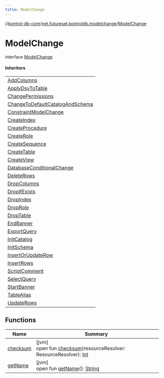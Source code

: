 ```yaml
---
title: ModelChange
---
```

//[kontrol-db-core](../../../index.html)/[net.futureset.kontroldb.modelchange](../index.html)/[ModelChange](index.html)



# ModelChange

interface [ModelChange](index.html)

#### Inheritors


| |
|---|
| [AddColumns](../-add-columns/index.html) |
| [ApplyDsvToTable](../-apply-dsv-to-table/index.html) |
| [ChangePermissions](../-change-permissions/index.html) |
| [ChangeToDefaultCatalogAndSchema](../-change-to-default-catalog-and-schema/index.html) |
| [ConstraintModelChange](../-constraint-model-change/index.html) |
| [CreateIndex](../-create-index/index.html) |
| [CreateProcedure](../-create-procedure/index.html) |
| [CreateRole](../-create-role/index.html) |
| [CreateSequence](../-create-sequence/index.html) |
| [CreateTable](../-create-table/index.html) |
| [CreateView](../-create-view/index.html) |
| [DatabaseConditionalChange](../-database-conditional-change/index.html) |
| [DeleteRows](../-delete-rows/index.html) |
| [DropColumns](../-drop-columns/index.html) |
| [DropIfExists](../-drop-if-exists/index.html) |
| [DropIndex](../-drop-index/index.html) |
| [DropRole](../-drop-role/index.html) |
| [DropTable](../-drop-table/index.html) |
| [EndBanner](../-end-banner/index.html) |
| [ExportQuery](../-export-query/index.html) |
| [InitCatalog](../-init-catalog/index.html) |
| [InitSchema](../-init-schema/index.html) |
| [InsertOrUpdateRow](../-insert-or-update-row/index.html) |
| [InsertRows](../-insert-rows/index.html) |
| [ScriptComment](../-script-comment/index.html) |
| [SelectQuery](../-select-query/index.html) |
| [StartBanner](../-start-banner/index.html) |
| [TableAlias](../-table-alias/index.html) |
| [UpdateRows](../-update-rows/index.html) |


## Functions


| Name | Summary |
|---|---|
| [checksum](checksum.html) | [jvm]<br>open fun [checksum](checksum.html)(resourceResolver: ResourceResolver): [Int](https://kotlinlang.org/api/latest/jvm/stdlib/kotlin/-int/index.html) |
| [getName](get-name.html) | [jvm]<br>open fun [getName](get-name.html)(): [String](https://kotlinlang.org/api/latest/jvm/stdlib/kotlin/-string/index.html) |

